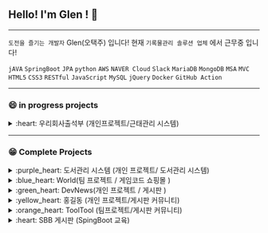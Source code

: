 ## Hello! I'm Glen ! 👋

--------------------------

 `도전을 즐기는 개발자`   Glen(오택주) 입니다!   현재 `기록물관리 솔루션 업체` 에서 근무중 입니다!  
 
 `jAVA` `SpringBoot` `JPA` `python`  `AWS` `NAVER Cloud` `Slack` `MariaDB` `MongoDB` `MSA` `MVC` `HTML5` `CSS3` `RESTful` `JavaScript` `MySQL` `jQuery` `Docker` `GitHub Action`

--------------------------

### :smile: in progress projects

<details>
<summary> :heart: 우리회사출석부 (개인프로젝트/근태관리 시스템) </summary>

<!-- summary 아래 한칸 공백 두어야함 -->
##  우리회사출석부 

사내 근태관리 시스템 입니다.

사용자 , 관리자 로 나뉘며 

지정된 ip 로 로그인 한 사용자는 출퇴근 처리 및 휴가관리 가 가능합니다 

관리자는 IP지정 , 근태관리 , 휴가승인 등  관리 가 가능합니다 

🔗 배포 url : 

 🔗 깃헙 : https://github.com/ohtj6644/attendanceSystem

 🔗 기술서 : 

  `jAVA` `SpringBoot` `RESTful` `JPA` `AWS` `MongoDB`  `MVC` `HTML5` `CSS3` `jQuery` `Docker` `JavaScript `GitHub Action`
</details>

--------------------------

### :grin: Complete Projects 



<details>
<summary> :purple_heart: 도서관리 시스템 (개인 프로젝트/ 도서관리 시스템) </summary>

<!-- summary 아래 한칸 공백 두어야함 -->
##  도서관리 시스템
회원 , 도서 , 대여 테이블로 이루어진 시스템입니다. 

회원가입 및 로그인기능 / 도서등록 / 도서대여,반납 / 대여기록 확인 이 가능합니다

🔗 **깃헙 :** https://github.com/ohtj6644/bookrent2

🔗 기술서 **:** [https://velog.io/@ohtj6644/Spring-Boot-도서관-관리-시스템-CRUD-CICD-GitHub-Action-배포](https://velog.io/@ohtj6644/Spring-Boot-%EB%8F%84%EC%84%9C%EA%B4%80-%EA%B4%80%EB%A6%AC-%EC%8B%9C%EC%8A%A4%ED%85%9C-CRUD-CICD-GitHub-Action-%EB%B0%B0%ED%8F%AC)

 `jAVA` `SpringBoot` `JPA` `AWS` `MariaDB`  `MVC` `HTML5` `CSS3` `Docker` `GitHub Action`
</details>


<details>
<summary> :blue_heart: World(팀 프로젝트 / 게임코드 쇼핑몰 ) </summary>

<!-- summary 아래 한칸 공백 두어야함 -->
##  World (팀 프로젝트 / 조장)
PC, 콘솔 게임 코드 판매 쇼핑몰 입니다. 

게임 구매 , 리뷰작성 , 문의 가 가능합니다

🔗 youtube 발표 : https://youtu.be/mf2Ge_z0mPc

🔗 벨로그포스팅  (초기 기획): [https://velog.io/@ohtj6644/SpringBoot-팀-프로젝트-교육과정-최종프로젝트-기획-World](https://velog.io/@ohtj6644/SpringBoot-%ED%8C%80-%ED%94%84%EB%A1%9C%EC%A0%9D%ED%8A%B8-%EA%B5%90%EC%9C%A1%EA%B3%BC%EC%A0%95-%EC%B5%9C%EC%A2%85%ED%94%84%EB%A1%9C%EC%A0%9D%ED%8A%B8-%EA%B8%B0%ED%9A%8D-World)

🔗 배포 url : [https://www.world.gh5.site](https://www.world.gh5.site/) (서버기간 만료)

🔗 깃헙 : [https://github.com/ohtj6644/](https://github.com/ohtj6644/gildong-project)project_world

🔗 기술서 :[https://velog.io/@ohtj6644/3차-팀프로젝트-WORLD-프로젝트-기술서](https://velog.io/@ohtj6644/3%EC%B0%A8-%ED%8C%80%ED%94%84%EB%A1%9C%EC%A0%9D%ED%8A%B8-WORLD-%ED%94%84%EB%A1%9C%EC%A0%9D%ED%8A%B8-%EA%B8%B0%EC%88%A0%EC%84%9C)

`jAVA` `SpringBoot` `JPA` `NAVER Cloud` `MariaDB`  `MVC` `HTML5` `CSS3` `Docker` `GitHub Action` `JavaScript`  `jQuery`
</details>



<details>
<summary> :green_heart: DevNews(개인 프로젝트 / 게시판 ) </summary>

<!-- summary 아래 한칸 공백 두어야함 -->
##  DevNews
개발 관련 뉴스 게시판 페이지 입니다. 
관리자는 뉴스를 등록할 수 있으며 , 사용자는 해당 뉴스를 스크랩하여 리뷰를 달 수 있습니다. 

🔗 프로젝트 기술서 : [https://velog.io/@ohtj6644/프로젝트-기술서-2차-개인프로젝트-DevNews](https://velog.io/@ohtj6644/%ED%94%84%EB%A1%9C%EC%A0%9D%ED%8A%B8-%EA%B8%B0%EC%88%A0%EC%84%9C-2%EC%B0%A8-%EA%B0%9C%EC%9D%B8%ED%94%84%EB%A1%9C%EC%A0%9D%ED%8A%B8-DevNews)

🔗 youtube 발표 : https://youtu.be/BvWby1csCJg

🔗 깃헙 : https://github.com/ohtj6644/devnews.git

🔗 계획서 :[https://velog.io/@ohtj6644/springBoot-프로젝트-DevNews-기획](https://velog.io/@ohtj6644/springBoot-%ED%94%84%EB%A1%9C%EC%A0%9D%ED%8A%B8-DevNews-%EA%B8%B0%ED%9A%8D)

`jAVA` `SpringBoot` `JPA` `NAVER Cloud` `MariaDB`  `MVC` `HTML5` `CSS3` `Docker` `GitHub Action` `JavaScript`  `jQuery`
</details>


<details>
<summary> :yellow_heart: 홍길동 (개인 프로젝트/게시판 커뮤니티) </summary>

<!-- summary 아래 한칸 공백 두어야함 -->
##  홍길동(개인 프로젝트/게시판)
메이플스토리 도적직업 전용 인벤 으로, 도적직업군의 유저들이 정보를 공유할 수 있는 게시판입니다. 

🔗 배포 url  : [http://gildong.ohtj.shop](http://www.ohtj.shop:8080/) (서버기간 만료)

🔗 youtube 발표 : https://youtu.be/FCF4HXQEb_s

🔗 깃헙 : https://github.com/ohtj6644/gildong-project

🔗 기술서 : https://velog.io/@ohtj6644/gildong-프로젝트-기술서
`jAVA` `SpringBoot` `JPA` `NAVER Cloud` `MariaDB`  `MVC` `HTML5` `CSS3` `Docker` `GitHub Action` `JavaScript`  `jQuery`
</details>


<details>
<summary> :orange_heart: ToolTool (팀프로젝트/게시판 커뮤니티) </summary>

<!-- summary 아래 한칸 공백 두어야함 -->
##  ToolTool(팀 프로젝트 / 조원)
**캠핑용품 커뮤니티 플랫폼 게시판**으로, 캠핑용품에 대한 리뷰 와 

캠핑용품 개인장터 로 이루어져 있습니다.
 
🔗 배포 url :https://tooltool.devp.kr/ (서버기간 만료)

🔗 youtube 발표: https://youtu.be/tIPkSyGhpj0

🔗 벨로그포스팅 : [https://velog.io/@ohtj6644/JAVA-SpringBoot-중간2차-프로젝트-캠핑용품-커뮤니티-ToolTool-툴툴](https://velog.io/@ohtj6644/JAVA-SpringBoot-%EC%A4%91%EA%B0%842%EC%B0%A8-%ED%94%84%EB%A1%9C%EC%A0%9D%ED%8A%B8-%EC%BA%A0%ED%95%91%EC%9A%A9%ED%92%88-%EC%BB%A4%EB%AE%A4%EB%8B%88%ED%8B%B0-ToolTool-%ED%88%B4%ED%88%B4)

🔗 깃헙 : https://github.com/Kael0595/ToolTool2

🔗 기술서 : https://velog.io/@ohtj6644/ToolTool-프로젝트-기술서

`jAVA` `SpringBoot` `JPA` `NAVER Cloud` `MariaDB`  `MVC` `HTML5` `CSS3` `Docker` `GitHub Action` `JavaScript`  `jQuery`
</details>

<details>
<summary> :heart: SBB 게시판 (SpingBoot 교육) </summary>

<!-- summary 아래 한칸 공백 두어야함 -->
##  SBB (게시판 / 개인프로젝트)
점프 투 스프링부트 서적으로 공부하며 만든 

게시판페이지 입니다.

🔗 배포 url : [http://sbb.ohtj.shop](http://sbb.ohtj.shop:8080/question/list) (서버기간 만료)

 🔗 깃헙 : https://github.com/ohtj6644/sbb-1.git

 🔗 기술서 : https://velog.io/@ohtj6644/sbb-스프링부트-기술서

</details>



<!--
**ohtj6644/ohtj6644** is a ✨ _special_ ✨ repository because its `README.md` (this file) appears on your GitHub profile.

Here are some ideas to get you started:

- 🔭 I’m currently working on ...
- 🌱 I’m currently learning ...
- 👯 I’m looking to collaborate on ...
- 🤔 I’m looking for help with ...
- 💬 Ask me about ...
- 📫 How to reach me: ...
- 😄 Pronouns: ...
- ⚡ Fun fact: ...
-->
